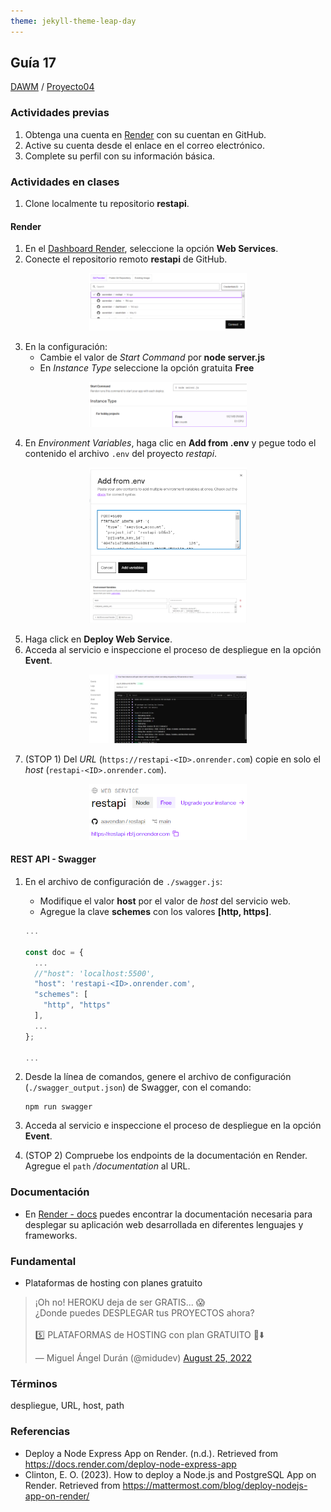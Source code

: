 ```yaml
---
theme: jekyll-theme-leap-day
---
```


<style type="text/css" media="screen">
  details {
    margin: 5% 0%;
    padding: 2%;
    border: dashed 2px black;
    border-radius: 11px;
    box-shadow: 5px 5px 15px rgba(0, 0, 0, 0.3);
  }

  details div {
    color: lightseagreen;
    font-weight: bold;
    cursor: pointer;
    text-align: center;
  }

  img.description {
    width: 50%;
    text-align: center;
    margin: 0 25%;
  }
</style>

## Guía 17

[DAWM](/DAWM/) / [Proyecto04](/DAWM/proyectos/2024/proyecto04)

### Actividades previas

1. Obtenga una cuenta en [Render](https://render.com/) con su cuentan en GitHub.
2. Active su cuenta desde el enlace en el correo electrónico.
3. Complete su perfil con su información básica.

### Actividades en clases

1. Clone localmente tu repositorio **restapi**.

#### Render

1. En el [Dashboard Render](https://dashboard.render.com/), seleccione la opción **Web Services**.
2. Conecte el repositorio remoto **restapi** de GitHub.

<div align="center">
  <img src="imagenes/render_restapi.png" class="description">
</div>

3. En la configuración:
    + Cambie el valor de _Start Command_ por **node server.js**
    + En _Instance Type_ seleccione la opción gratuita **Free**

<div align="center">
  <img src="imagenes/render_config.png" class="description">
</div>

4. En _Environment Variables_, haga clic en **Add from .env** y pegue todo el contenido el archivo `.env` del proyecto _restapi_.

<div align="center">
  <img src="imagenes/render_envs1.png" class="description">
</div>

<div align="center">
  <img src="imagenes/render_envs2.png" class="description">
</div>

5. Haga click en **Deploy Web Service**.
6. Acceda al servicio e inspeccione el proceso de despliegue en la opción **Event**.

<div align="center">
  <img src="imagenes/render_events.png" class="description">
</div>

7. (STOP 1) Del _URL_ (`https://restapi-<ID>.onrender.com`) copie en solo el _host_ (`restapi-<ID>.onrender.com`).

<div align="center">
  <img src="imagenes/render_host.png" class="description">
</div>

#### REST API - Swagger

1. En el archivo de configuración de `./swagger.js`:
    + Modifique el valor **host** por el valor de _host_ del servicio web. 
    + Agregue la clave **schemes** con los valores **[http, https]**.

    ```typescript
    ...

    const doc = {
      ...
      //"host": 'localhost:5500',
      "host": 'restapi-<ID>.onrender.com',
      "schemes": [
        "http", "https"
      ],
      ...
    };

    ...
    ```

2. Desde la línea de comandos, genere el archivo de configuración (`./swagger_output.json`) de Swagger, con el comando:

    ```command
    npm run swagger
    ```

3. Acceda al servicio e inspeccione el proceso de despliegue en la opción **Event**.
4. (STOP 2) Compruebe los endpoints de la documentación en Render. Agregue el `path` _/documentation_ al URL.

### Documentación

* En [Render - docs](https://docs.render.com/) puedes encontrar la documentación necesaria para desplegar su aplicación web desarrollada en diferentes lenguajes y frameworks.

### Fundamental

* Plataformas de hosting con planes gratuito

<blockquote class="twitter-tweet"><p lang="es" dir="ltr">¡Oh no! HEROKU deja de ser GRATIS... 😱<br>¿Donde puedes DESPLEGAR tus PROYECTOS ahora?<br><br>5️⃣ PLATAFORMAS de HOSTING con plan GRATUITO 🧵⬇️</p>&mdash; Miguel Ángel Durán (@midudev) <a href="https://twitter.com/midudev/status/1562861949427523589?ref_src=twsrc%5Etfw">August 25, 2022</a></blockquote> <script async src="https://platform.twitter.com/widgets.js" charset="utf-8"></script>

### Términos

despliegue, URL, host, path

### Referencias

* Deploy a Node Express App on Render. (n.d.). Retrieved from https://docs.render.com/deploy-node-express-app
* Clinton, E. O. (2023). How to deploy a Node.js and PostgreSQL App on Render. Retrieved from https://mattermost.com/blog/deploy-nodejs-app-on-render/